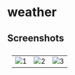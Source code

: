 # weather

## Screenshots

<table style="padding:10px">
  <tr>
    <td> 
         <img src="https://user-images.githubusercontent.com/90475460/225554904-c99b7878-07ce-45a3-98c8-03f409d3a85e.png" alt="1">
    </td>
      
 <td>
    <img src="https://user-images.githubusercontent.com/90475460/225554968-4d962b22-c2c2-457e-8089-3093c24e3f7d.png" alt="2">
 </td>
   <td>
      <img src="https://user-images.githubusercontent.com/90475460/225555012-e0769f72-da98-4105-87af-3fa1f68d4c47.png" alt="3">
   </td>
  </tr>
</table>
